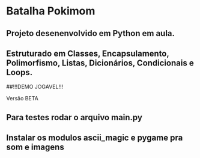 # Batalha Pokimom 

## Projeto desenenvolvido em Python em aula.

## Estruturado em Classes, Encapsulamento, Polimorfismo, Listas, Dicionários, Condicionais e Loops. 

##!!!DEMO JOGAVEL!!!

Versão BETA

## Para testes rodar o arquivo main.py
## Instalar os modulos ascii_magic e pygame pra som e imagens


